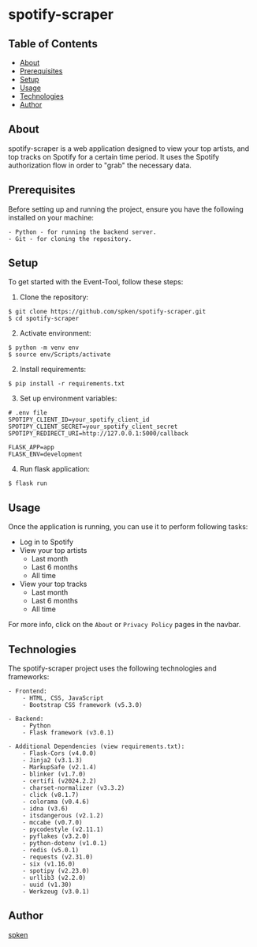 # spotify-scraper

## Table of Contents

* [About](#about)
* [Prerequisites](#prerequisites)
* [Setup](#setup)
* [Usage](#usage)
* [Technologies](#technologies)
* [Author](#author)

## About

spotify-scraper is a web application designed to view your top artists, and top tracks on Spotify for a certain time period. It uses the Spotify authorization flow in order to "grab" the necessary data.

## Prerequisites

Before setting up and running the project, ensure you have the following installed on your machine:

```
- Python - for running the backend server.
- Git - for cloning the repository.
```

## Setup

To get started with the Event-Tool, follow these steps:

1. Clone the repository:

```
$ git clone https://github.com/spken/spotify-scraper.git
$ cd spotify-scraper
```

2. Activate environment:

```
$ python -m venv env
$ source env/Scripts/activate
```

2. Install requirements:

```
$ pip install -r requirements.txt
```

3. Set up environment variables:

```
# .env file
SPOTIPY_CLIENT_ID=your_spotify_client_id
SPOTIPY_CLIENT_SECRET=your_spotify_client_secret
SPOTIPY_REDIRECT_URI=http://127.0.0.1:5000/callback

FLASK_APP=app
FLASK_ENV=development
```

4. Run flask application:

```
$ flask run
```

## Usage

Once the application is running, you can use it to perform following tasks:

* Log in to Spotify
* View your top artists
    * Last month
    * Last 6 months
    * All time
* View your top tracks
    * Last month
    * Last 6 months
    * All time

For more info, click on the `About` or `Privacy Policy` pages in the navbar.

## Technologies

The spotify-scraper project uses the following technologies and frameworks:

```
- Frontend:
    - HTML, CSS, JavaScript
    - Bootstrap CSS framework (v5.3.0)

- Backend:
    - Python
    - Flask framework (v3.0.1)

- Additional Dependencies (view requirements.txt):
    - Flask-Cors (v4.0.0)
    - Jinja2 (v3.1.3)
    - MarkupSafe (v2.1.4)
    - blinker (v1.7.0)
    - certifi (v2024.2.2)
    - charset-normalizer (v3.3.2)
    - click (v8.1.7)
    - colorama (v0.4.6)
    - idna (v3.6)
    - itsdangerous (v2.1.2)
    - mccabe (v0.7.0)
    - pycodestyle (v2.11.1)
    - pyflakes (v3.2.0)
    - python-dotenv (v1.0.1)
    - redis (v5.0.1)
    - requests (v2.31.0)
    - six (v1.16.0)
    - spotipy (v2.23.0)
    - urllib3 (v2.2.0)
    - uuid (v1.30)
    - Werkzeug (v3.0.1)
```

## Author

[spken](https://github.com/spken)

